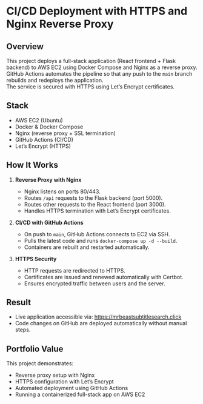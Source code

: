 # CI/CD Deployment with HTTPS and Nginx Reverse Proxy

## Overview
This project deploys a full-stack application (React frontend + Flask backend) to AWS EC2 using Docker Compose and Nginx as a reverse proxy.  
GitHub Actions automates the pipeline so that any push to the `main` branch rebuilds and redeploys the application.  
The service is secured with HTTPS using Let’s Encrypt certificates.

## Stack
- AWS EC2 (Ubuntu)
- Docker & Docker Compose
- Nginx (reverse proxy + SSL termination)
- GitHub Actions (CI/CD)
- Let’s Encrypt (HTTPS)

## How It Works
1. **Reverse Proxy with Nginx**  
   - Nginx listens on ports 80/443.  
   - Routes `/api` requests to the Flask backend (port 5000).  
   - Routes other requests to the React frontend (port 3000).  
   - Handles HTTPS termination with Let’s Encrypt certificates.

2. **CI/CD with GitHub Actions**  
   - On push to `main`, GitHub Actions connects to EC2 via SSH.  
   - Pulls the latest code and runs `docker-compose up -d --build`.  
   - Containers are rebuilt and restarted automatically.  

3. **HTTPS Security**  
   - HTTP requests are redirected to HTTPS.  
   - Certificates are issued and renewed automatically with Certbot.  
   - Ensures encrypted traffic between users and the server.

## Result
- Live application accessible via: https://mrbeastsubtitlesearch.click
- Code changes on GitHub are deployed automatically without manual steps.

## Portfolio Value
This project demonstrates:
- Reverse proxy setup with Nginx  
- HTTPS configuration with Let’s Encrypt  
- Automated deployment using GitHub Actions  
- Running a containerized full-stack app on AWS EC2
